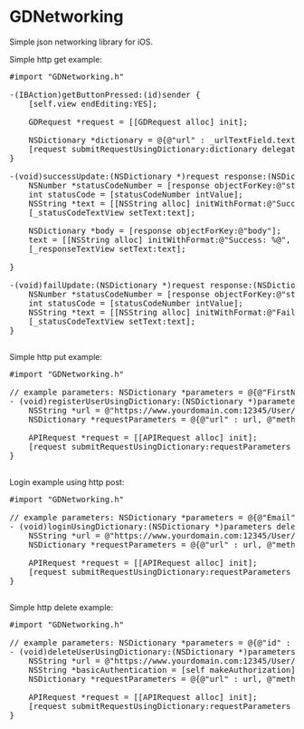 GDNetworking
============

Simple json networking library for iOS.


Simple http get example:

<pre>
#import "GDNetworking.h"

-(IBAction)getButtonPressed:(id)sender {
    [self.view endEditing:YES];
    
    GDRequest *request = [[GDRequest alloc] init];
    
    NSDictionary *dictionary = @{@"url" : _urlTextField.text, @"method" : @"GET"};
    [request submitRequestUsingDictionary:dictionary delegate:self];
}

-(void)successUpdate:(NSDictionary *)request response:(NSDictionary *)response {
    NSNumber *statusCodeNumber = [response objectForKey:@"statusCode"];
    int statusCode = [statusCodeNumber intValue];
    NSString *text = [[NSString alloc] initWithFormat:@"Success: %d", statusCode];
    [_statusCodeTextView setText:text];
    
    NSDictionary *body = [response objectForKey:@"body"];
    text = [[NSString alloc] initWithFormat:@"Success: %@", body];
    [_responseTextView setText:text];
    
}

-(void)failUpdate:(NSDictionary *)request response:(NSDictionary *)response error:(NSError *)error {
    NSNumber *statusCodeNumber = [response objectForKey:@"statusCode"];
    int statusCode = [statusCodeNumber intValue];
    NSString *text = [[NSString alloc] initWithFormat:@"Fail: %d", statusCode];
    [_statusCodeTextView setText:text];
}

</pre>

Simple http put example:

<pre>
#import "GDNetworking.h"

// example parameters: NSDictionary *parameters = @{@"FirstName" : firstNameText, @"LastName" : lastNameText, @"Email" : emailText, @"Password" : passwordText, @"ConfirmPassword" : passwordText};
- (void)registerUserUsingDictionary:(NSDictionary *)parameters delegate:(id<UpdateDelegate>)delegate {
    NSString *url = @"https://www.yourdomain.com:12345/User/Register";
    NSDictionary *requestParameters = @{@"url" : url, @"method" : @"PUT" , @"headers" : @{@"Content-Type" : @"application/json; charset=utf-8"}, @"parameters" : parameters};
    
    APIRequest *request = [[APIRequest alloc] init];
    [request submitRequestUsingDictionary:requestParameters delegate:delegate];
}

</pre>

Login example using http post:

<pre>
#import "GDNetworking.h"

// example parameters: NSDictionary *parameters = @{@"Email" : emailText, @"Password" : passwordText};
- (void)loginUsingDictionary:(NSDictionary *)parameters delegate:(id<UpdateDelegate>)delegate {
    NSString *url = @"https://www.yourdomain.com:12345/User/Login";
    NSDictionary *requestParameters = @{@"url" : url, @"method" : @"POST" , @"headers" : @{@"Content-Type" : @"application/json; charset=utf-8"}, @"parameters" : parameters};
    
    APIRequest *request = [[APIRequest alloc] init];
    [request submitRequestUsingDictionary:requestParameters delegate:delegate];
}

</pre>

Simple http delete example:

<pre>
#import "GDNetworking.h"

// example parameters: NSDictionary *parameters = @{@"id" : @"1"};
- (void)deleteUserUsingDictionary:(NSDictionary *)parameters delegate:(id<UpdateDelegate>)delegate {
    NSString *url = @"https://www.yourdomain.com:12345/User/Delete"];
    NSString *basicAuthentication = [self makeAuthorization];
    NSDictionary *requestParameters = @{@"url" : url, @"method" : @"DELETE" , @"headers" : @{@"Content-Type" : @"application/json; charset=utf-8", @"Authorization" : basicAuthentication}, @"parameters" : parameters};
    
    APIRequest *request = [[APIRequest alloc] init];
    [request submitRequestUsingDictionary:requestParameters delegate:delegate];
}
</pre>
